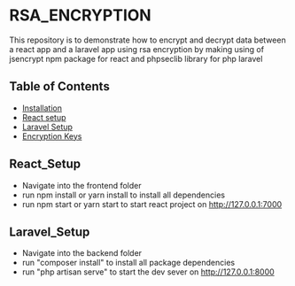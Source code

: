# RSA_ENCRYPTION
This repository is to demonstrate how to encrypt and decrypt data between a react app and a laravel app using rsa encryption by making using of jsencrypt npm package for react and  phpseclib library for php laravel


## Table of Contents
* [Installation](#Installation)
* [React setup](#React_Setup)
* [Laravel Setup](#Laravel_setup)
* [Encryption Keys](#Encryption)


## React_Setup
- Navigate into the frontend folder
- run npm install or yarn install to install all dependencies
- run npm start or yarn start to start react project on http://127.0.0.1:7000


## Laravel_Setup
- Navigate into the backend folder
- run "composer install" to install all package dependencies
- run "php artisan serve" to start the dev sever on http://127.0.0.1:8000
